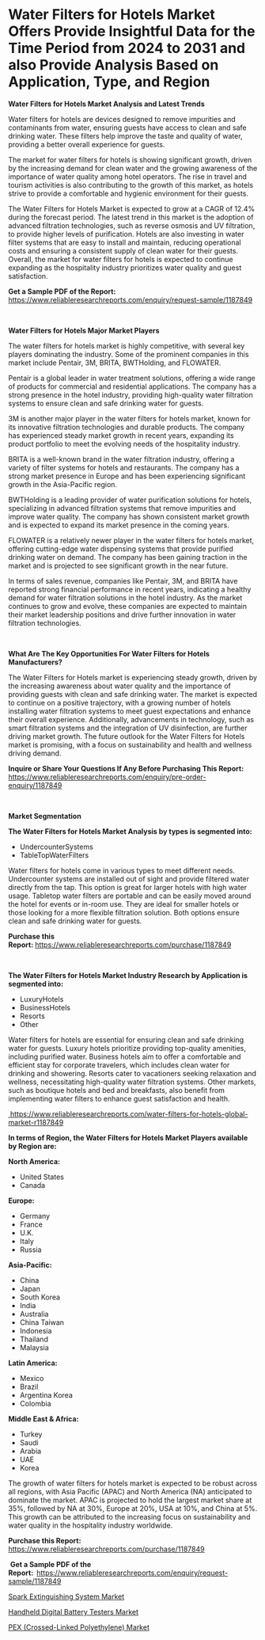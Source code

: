 <p><h1>Water Filters for Hotels Market Offers Provide Insightful Data for the Time Period from 2024 to 2031 and also Provide Analysis Based on Application, Type, and Region</h1></p><p><strong>Water Filters for Hotels Market Analysis and Latest Trends</strong></p>
<p><p>Water filters for hotels are devices designed to remove impurities and contaminants from water, ensuring guests have access to clean and safe drinking water. These filters help improve the taste and quality of water, providing a better overall experience for guests.</p><p>The market for water filters for hotels is showing significant growth, driven by the increasing demand for clean water and the growing awareness of the importance of water quality among hotel operators. The rise in travel and tourism activities is also contributing to the growth of this market, as hotels strive to provide a comfortable and hygienic environment for their guests.</p><p>The Water Filters for Hotels Market is expected to grow at a CAGR of 12.4% during the forecast period. The latest trend in this market is the adoption of advanced filtration technologies, such as reverse osmosis and UV filtration, to provide higher levels of purification. Hotels are also investing in water filter systems that are easy to install and maintain, reducing operational costs and ensuring a consistent supply of clean water for their guests. Overall, the market for water filters for hotels is expected to continue expanding as the hospitality industry prioritizes water quality and guest satisfaction.</p></p>
<p><strong>Get a Sample PDF of the Report:&nbsp;</strong> <a href="https://www.reliableresearchreports.com/enquiry/request-sample/1187849">https://www.reliableresearchreports.com/enquiry/request-sample/1187849</a></p>
<p>&nbsp;</p>
<p><strong>Water Filters for Hotels Major Market Players</strong></p>
<p><p>The water filters for hotels market is highly competitive, with several key players dominating the industry. Some of the prominent companies in this market include Pentair, 3M, BRITA, BWTHolding, and FLOWATER.</p><p>Pentair is a global leader in water treatment solutions, offering a wide range of products for commercial and residential applications. The company has a strong presence in the hotel industry, providing high-quality water filtration systems to ensure clean and safe drinking water for guests.</p><p>3M is another major player in the water filters for hotels market, known for its innovative filtration technologies and durable products. The company has experienced steady market growth in recent years, expanding its product portfolio to meet the evolving needs of the hospitality industry.</p><p>BRITA is a well-known brand in the water filtration industry, offering a variety of filter systems for hotels and restaurants. The company has a strong market presence in Europe and has been experiencing significant growth in the Asia-Pacific region.</p><p>BWTHolding is a leading provider of water purification solutions for hotels, specializing in advanced filtration systems that remove impurities and improve water quality. The company has shown consistent market growth and is expected to expand its market presence in the coming years.</p><p>FLOWATER is a relatively newer player in the water filters for hotels market, offering cutting-edge water dispensing systems that provide purified drinking water on demand. The company has been gaining traction in the market and is projected to see significant growth in the near future.</p><p>In terms of sales revenue, companies like Pentair, 3M, and BRITA have reported strong financial performance in recent years, indicating a healthy demand for water filtration solutions in the hotel industry. As the market continues to grow and evolve, these companies are expected to maintain their market leadership positions and drive further innovation in water filtration technologies.</p></p>
<p>&nbsp;</p>
<p><strong>What Are The Key Opportunities For Water Filters for Hotels Manufacturers?</strong></p>
<p><p>The Water Filters for Hotels market is experiencing steady growth, driven by the increasing awareness about water quality and the importance of providing guests with clean and safe drinking water. The market is expected to continue on a positive trajectory, with a growing number of hotels installing water filtration systems to meet guest expectations and enhance their overall experience. Additionally, advancements in technology, such as smart filtration systems and the integration of UV disinfection, are further driving market growth. The future outlook for the Water Filters for Hotels market is promising, with a focus on sustainability and health and wellness driving demand.</p></p>
<p><strong>Inquire or Share Your Questions If Any Before Purchasing This Report:</strong> <a href="https://www.reliableresearchreports.com/enquiry/pre-order-enquiry/1187849">https://www.reliableresearchreports.com/enquiry/pre-order-enquiry/1187849</a></p>
<p>&nbsp;</p>
<p><strong>Market Segmentation</strong></p>
<p><strong>The Water Filters for Hotels Market Analysis by types is segmented into:</strong></p>
<p><ul><li>UndercounterSystems</li><li>TableTopWaterFilters</li></ul></p>
<p><p>Water filters for hotels come in various types to meet different needs. Undercounter systems are installed out of sight and provide filtered water directly from the tap. This option is great for larger hotels with high water usage. Tabletop water filters are portable and can be easily moved around the hotel for events or in-room use. They are ideal for smaller hotels or those looking for a more flexible filtration solution. Both options ensure clean and safe drinking water for guests.</p></p>
<p><strong>Purchase this Report:&nbsp;</strong><a href="https://www.reliableresearchreports.com/purchase/1187849">https://www.reliableresearchreports.com/purchase/1187849</a></p>
<p>&nbsp;</p>
<p><strong>The Water Filters for Hotels Market Industry Research by Application is segmented into:</strong></p>
<p><ul><li>LuxuryHotels</li><li>BusinessHotels</li><li>Resorts</li><li>Other</li></ul></p>
<p><p>Water filters for hotels are essential for ensuring clean and safe drinking water for guests. Luxury hotels prioritize providing top-quality amenities, including purified water. Business hotels aim to offer a comfortable and efficient stay for corporate travelers, which includes clean water for drinking and showering. Resorts cater to vacationers seeking relaxation and wellness, necessitating high-quality water filtration systems. Other markets, such as boutique hotels and bed and breakfasts, also benefit from implementing water filters to enhance guest satisfaction and health.</p></p>
<p><a href="https://www.reliableresearchreports.com/water-filters-for-hotels-global-market-r1187849">&nbsp;https://www.reliableresearchreports.com/water-filters-for-hotels-global-market-r1187849</a></p>
<p><strong>In terms of Region, the Water Filters for Hotels Market Players available by Region are:</strong></p>
<p>
    <p> <strong> North America: </strong>
        <ul>
            <li>United States</li>
            <li>Canada</li>
        </ul>
        </p> 
    <p> <strong> Europe: </strong>
        <ul>
            <li>Germany</li>
            <li>France</li>
            <li>U.K.</li>
            <li>Italy</li>
            <li>Russia</li>
        </ul>
        </p> 
    <p> <strong> Asia-Pacific: </strong>
        <ul>
            <li>China</li>
            <li>Japan</li>
            <li>South Korea</li>
            <li>India</li>
            <li>Australia</li>
            <li>China Taiwan</li>
            <li>Indonesia</li>
            <li>Thailand</li>
            <li>Malaysia</li>
        </ul>
        </p> 
    <p> <strong> Latin America: </strong>
        <ul>
            <li>Mexico</li>
            <li>Brazil</li>
            <li>Argentina Korea</li>
            <li>Colombia</li>
        </ul>
        </p> 
    <p> <strong> Middle East & Africa: </strong>
        <ul>
            <li>Turkey</li>
            <li>Saudi</li>
            <li>Arabia</li>
            <li>UAE</li>
            <li>Korea</li>
        </ul>
    </p>
    </p>
<p><p>The growth of water filters for hotels market is expected to be robust across all regions, with Asia Pacific (APAC) and North America (NA) anticipated to dominate the market. APAC is projected to hold the largest market share at 35%, followed by NA at 30%, Europe at 20%, USA at 10%, and China at 5%. This growth can be attributed to the increasing focus on sustainability and water quality in the hospitality industry worldwide.</p></p>
<p><strong>Purchase this Report: </strong><a href="https://www.reliableresearchreports.com/purchase/1187849">https://www.reliableresearchreports.com/purchase/1187849</a></p>
<p>&nbsp;<strong>Get a Sample PDF of the Report:&nbsp;&nbsp;</strong><a href="https://www.reliableresearchreports.com/enquiry/request-sample/1187849">https://www.reliableresearchreports.com/enquiry/request-sample/1187849</a></p>
<p><strong></strong></p>
<p><p><a href="https://github.com/widyafarer/Market-Research-Report-List-1/blob/main/spark-extinguishing-system-market.md">Spark Extinguishing System Market</a></p><p><a href="https://issuu.com/reportprime-2/docs/handheld-digital-battery-testers-market-size-2030.">Handheld Digital Battery Testers Market</a></p><p><a href="https://github.com/GroverBarry/Market-Research-Report-List-6/blob/main/pex-crossed-linked-polyethylene-market.md">PEX (Crossed-Linked Polyethylene) Market</a></p></p>